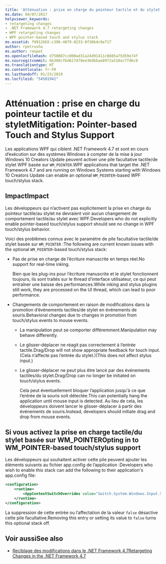 ```yaml
---
title: 'Atténuation : prise en charge du pointeur tactile et du stylet'
ms.date: 04/07/2017
helpviewer_keywords:
- retargeting changes
- .NET Framework 4.7 retargeting changes
- WPF retargeting changes
- WPF pointer-based touch and stylus stack
ms.assetid: f99126b5-c396-48f9-8233-8f36b4c9e717
author: rpetrusha
ms.author: ronpet
ms.openlocfilehash: d750087cc000ad31a24d91411c0885a75d59e74f
ms.sourcegitcommit: 6b308cf6d627d78ee36dbbae8972a310ac7fd6c8
ms.translationtype: HT
ms.contentlocale: fr-FR
ms.lasthandoff: 01/23/2019
ms.locfileid: "54501942"
---
```

# <a name="mitigation-pointer-based-touch-and-stylus-support"></a><span data-ttu-id="a377f-102">Atténuation : prise en charge du pointeur tactile et du stylet</span><span class="sxs-lookup"><span data-stu-id="a377f-102">Mitigation: Pointer-based Touch and Stylus Support</span></span>

<span data-ttu-id="a377f-103">Les applications WPF qui ciblent .NET Framework 4.7 et sont en cours d’exécution sur des systèmes Windows à compter de la mise à jour Windows 10 Creators Update peuvent activer une pile facultative tactile/de stylet WPF basée sur `WM_POINTER`.</span><span class="sxs-lookup"><span data-stu-id="a377f-103">WPF applications that target the .NET Framework 4.7 and are running on Windows Systems starting with Windows 10 Creators Update can enable an optional `WM_POINTER`-based WPF touch/stylus stack.</span></span>

## <a name="impact"></a><span data-ttu-id="a377f-104">Impact</span><span class="sxs-lookup"><span data-stu-id="a377f-104">Impact</span></span>

<span data-ttu-id="a377f-105">Les développeurs qui n’activent pas explicitement la prise en charge du pointeur tactile/au stylet ne devraient voir aucun changement de comportement tactile/au stylet avec WPF.</span><span class="sxs-lookup"><span data-stu-id="a377f-105">Developers who do not explicitly enable pointer-based touch/stylus support should see no change in WPF touch/stylus behavior.</span></span>

<span data-ttu-id="a377f-106">Voici des problèmes connus avec le paramètre de pile facultative tactile/de stylet basée sur `WM_POINTER` :</span><span class="sxs-lookup"><span data-stu-id="a377f-106">The following are current known issues with the optional `WM_POINTER`-based touch/stylus stack:</span></span>

- <span data-ttu-id="a377f-107">Pas de prise en charge de l’écriture manuscrite en temps réel.</span><span class="sxs-lookup"><span data-stu-id="a377f-107">No support for real-time inking.</span></span>

   <span data-ttu-id="a377f-108">Bien que les plug-ins pour l’écriture manuscrite et le stylet fonctionnent toujours, ils sont traités sur le thread d’interface utilisateur, ce qui peut entraîner une baisse des performances.</span><span class="sxs-lookup"><span data-stu-id="a377f-108">While inking and stylus plugins still work, they are processed on the UI thread, which can lead to poor performance.</span></span>

- <span data-ttu-id="a377f-109">Changements de comportement en raison de modifications dans la promotion d’événements tactiles/de stylet en événements de souris.</span><span class="sxs-lookup"><span data-stu-id="a377f-109">Behavioral changes due to changes in promotion from touch/stylus events to mouse events.</span></span>

  - <span data-ttu-id="a377f-110">La manipulation peut se comporter différemment.</span><span class="sxs-lookup"><span data-stu-id="a377f-110">Manipulation may behave differently.</span></span>

  - <span data-ttu-id="a377f-111">Le glisser-déplacer ne réagit pas correctement à l’entrée tactile.</span><span class="sxs-lookup"><span data-stu-id="a377f-111">Drag/Drop will not show appropriate feedback for touch input.</span></span> <span data-ttu-id="a377f-112">(Cela n’affecte pas l’entrée du stylet.)</span><span class="sxs-lookup"><span data-stu-id="a377f-112">(This does not affect stylus input.)</span></span>

  - <span data-ttu-id="a377f-113">Le glisser-déplacer ne peut plus être lancé par des événements tactiles/du stylet.</span><span class="sxs-lookup"><span data-stu-id="a377f-113">Drag/Drop can no longer be initiated on touch/stylus events.</span></span>

      <span data-ttu-id="a377f-114">Cela peut éventuellement bloquer l’application jusqu'à ce que l’entrée de la souris soit détectée.</span><span class="sxs-lookup"><span data-stu-id="a377f-114">This can potentially hang the application until mouse input is detected.</span></span> <span data-ttu-id="a377f-115">Au lieu de cela, les développeurs doivent lancer le glisser-déplacer à partir des événements de souris.</span><span class="sxs-lookup"><span data-stu-id="a377f-115">Instead, developers should initiate drag and drop from mouse events.</span></span>

## <a name="opting-in-to-wmpointer-based-touchstylus-support"></a><span data-ttu-id="a377f-116">Si vous activez la prise en charge tactile/du stylet basée sur WM_POINTER</span><span class="sxs-lookup"><span data-stu-id="a377f-116">Opting in to WM_POINTER-based touch/stylus support</span></span>

<span data-ttu-id="a377f-117">Les développeurs qui souhaitent activer cette pile peuvent ajouter les éléments suivants au fichier app.config de l’application :</span><span class="sxs-lookup"><span data-stu-id="a377f-117">Developers who wish to enable this stack can add the following to their application's app.config file:</span></span>

```xml
<configuration>
    <runtime>
        <AppContextSwitchOverrides value="Switch.System.Windows.Input.Stylus.EnablePointerSupport=true"/>
    </runtime>
</configuration>
```

<span data-ttu-id="a377f-118">La suppression de cette entrée ou l’affectation de la valeur `false` désactive cette pile facultative.</span><span class="sxs-lookup"><span data-stu-id="a377f-118">Removing this entry or setting its value to `false` turns this optional stack off.</span></span>

## <a name="see-also"></a><span data-ttu-id="a377f-119">Voir aussi</span><span class="sxs-lookup"><span data-stu-id="a377f-119">See also</span></span>

- [<span data-ttu-id="a377f-120">Reciblage des modifications dans le .NET Framework 4.7</span><span class="sxs-lookup"><span data-stu-id="a377f-120">Retargeting Changes in the .NET Framework 4.7</span></span>](../../../docs/framework/migration-guide/retargeting-changes-in-the-net-framework-4-7.md)
